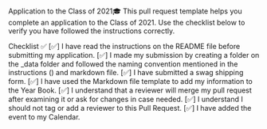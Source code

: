 Application to the Class of 2021🎓
This pull request template helps you complete an application to the Class of 2021. Use the checklist below to verify you have followed the instructions correctly.

Checklist ✅
[✅] I have read the instructions on the README file before submitting my application.
[✅] I made my submission by creating a folder on the _data folder and followed the naming convention mentioned in the instructions () and markdown file.
[✅] I have submitted a swag shipping form.
[✅] I have used the Markdown file template to add my information to the Year Book.
[✅] I understand that a reviewer will merge my pull request after examining it or ask for changes in case needed.
[✅] I understand I should not tag or add a reviewer to this Pull Request.
[✅] I have added the event to my Calendar.
